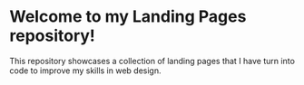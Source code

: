 # Welcome to my **Landing Pages** repository!

This repository showcases a collection of landing pages that I have turn into code to improve my skills in web design.
